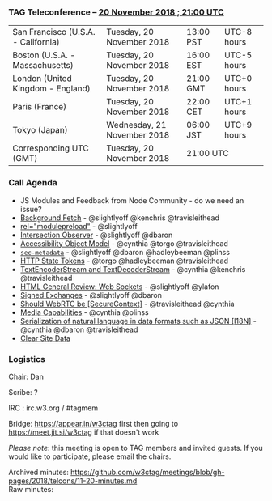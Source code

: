 ### TAG Teleconference – [20 November 2018 ; 21:00 UTC](https://www.timeanddate.com/worldclock/converter.html?iso=20181113T150000&p1=224&p2=43&p3=136&p4=195&p5=248)

<table>
<tr><td> San Francisco (U.S.A. - California) <td> Tuesday, 20 November 2018 <td> 13:00 PST <td> UTC-8 hours
<tr><td> Boston (U.S.A. - Massachusetts) <td> Tuesday, 20 November 2018 <td> 16:00 EST <td> UTC-5 hours
<tr><td> London (United Kingdom - England) <td> Tuesday, 20 November 2018 <td> 21:00 GMT <td> UTC+0 hours
<tr><td> Paris (France) <td> Tuesday, 20 November 2018 <td> 22:00 CET <td> UTC+1 hours
<tr><td> Tokyo (Japan) <td> Wednesday, 21 November 2018 <td> 06:00 JST <td> UTC+9 hours
<tr><td> Corresponding UTC (GMT) <td> Tuesday, 20 November 2018 <td colspan=2> 21:00 UTC
</table>

### Call Agenda

* JS Modules and Feedback from Node Community - do we need an issue?
* [Background Fetch](https://github.com/w3ctag/design-reviews/issues/279) - @slightlyoff @kenchris @travisleithead
* [<link> rel="modulepreload"](https://github.com/w3ctag/design-reviews/issues/213) - @slightlyoff
* [Intersection Observer](https://github.com/w3ctag/design-reviews/issues/197) - @slightlyoff @dbaron
* [Accessibility Object Model](https://github.com/w3ctag/design-reviews/issues/134) - @cynthia @torgo @travisleithead
* [`sec-metadata`](https://github.com/w3ctag/design-reviews/issues/280) - @slightlyoff @dbaron @hadleybeeman @plinss
* [HTTP State Tokens](https://github.com/w3ctag/design-reviews/issues/297) - @torgo @hadleybeeman @travisleithead
* [TextEncoderStream and TextDecoderStream](https://github.com/w3ctag/design-reviews/issues/282) - @cynthia @kenchris @travisleithead  
* [HTML General Review: Web Sockets](https://github.com/w3ctag/design-reviews/issues/268) - @slightlyoff @ylafon
* [Signed Exchanges](https://github.com/w3ctag/design-reviews/issues/235) - @slightlyoff @dbaron
* [Should WebRTC be [SecureContext]](https://github.com/w3ctag/design-reviews/issues/22) - @travisleithead @cynthia
* [Media Capabilities](https://github.com/w3ctag/design-reviews/issues/218) - @cynthia @plinss
* [Serialization of natural language in data formats such as JSON [I18N]](https://github.com/w3ctag/design-reviews/issues/17) -  @cynthia @dbaron @travisleithead
* [Clear Site Data](https://github.com/w3ctag/design-reviews/issues/#6)

### Logistics

Chair: Dan

Scribe: ?

IRC : irc.w3.org / #tagmem

Bridge: https://appear.in/w3ctag first then going to https://meet.jit.si/w3ctag if that doesn't work

*Please note*: this meeting is open to TAG members and invited guests. If you would like to participate, please email the chairs.

Archived minutes: https://github.com/w3ctag/meetings/blob/gh-pages/2018/telcons/11-20-minutes.md  
Raw minutes: 
